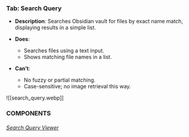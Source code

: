 


### Tab: Search Query

- **Description**: Searches Obsidian vault for files by exact name match, displaying results in a simple list.
- **Does**:

    - Searches files using a text input.
    - Shows matching file names in a list.

- **Can’t**:

    - No fuzzy or partial matching.
    - Case-sensitive; no image retrieval this way.




![[search_query.webp]]




### COMPONENTS


###### [Search Query Viewer](_OPERATION/PRIVATE/DATACORE/1%20SearchQuery/DATACORE.query.searchquery)